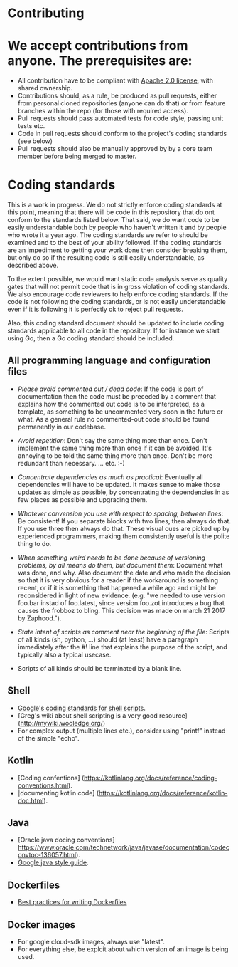 # Contributing

# We accept contributions from anyone.  The prerequisites are:

* All contribution have to be compliant with [Apache 2.0 license](https://www.apache.org/licenses/LICENSE-2.0), with shared ownership.
* Contributions should, as a rule,  be produced as pull requests, either from personal cloned repositories (anyone can do that) or from feature branches within the repo (for those with required access).
* Pull requests should pass automated tests for code style, passing unit tests etc.
* Code in pull requests should conform to the project's coding standards (see below)
* Pull requests should also be manually approved by by a core team member before being merged to master.


# Coding standards

This is a work in progress.  We do not strictly enforce coding
standards at this point, meaning that there will be code in this
repository that do ont conform to the standards listed below.  That
said, we do want code to be easily understandable both by people who
haven't written it and by people who wrote it a year ago.  The coding
standards we refer to should be examined and to the best of your
ability followed.  If the coding standards are an impediment to
getting your work done then consider breaking them, but only do so if
the resulting code is still easily understandable, as described above.

To the extent possible, we would want static code analysis serve as
quality gates that will not permit code that is in gross violation of
coding standards.  We also encourage code reviewers to help enforce
coding standards.  If the code is not following the coding standards,
or is not easily understandable even if it is following it is
perfectly ok to reject pull requests.

Also, this coding standard document should be updated to include
coding standards applicable to all code in the repository.  If for
instance we start using Go, then a Go coding standard should be
included.


## All programming language and configuration files

* _Please avoid  commented out / dead code_:   If the code is part of
  documentation then the code must be preceded
  by a comment that explains how the commented out code is to be
  interpreted, as a template, as something to be uncommented very soon
  in the future or what.   As a general rule no commented-out code
  should be found permanently in our codebase.

* _Avoid repetition_: Don't say the same thing more than once.  Don't
  implement the same thing more than once if it can be avoided.
  It's annoying to be told the same thing more than once.   Don't
  be more redundant than necessary.    ... etc. :-)

* _Concentrate dependencies as much as practical_: Eventually all
  dependencies will have to be updated.  It makes sense to make
  those updates as simple as possible, by concentrating the
  dependencies in as few places as possible and upgrading them.

* _Whatever convension you use with respect to spacing, between
  lines_: Be consistent!   If you separate blocks with two lines,
  then always do that.  If you use three then always do that.
  These visual cues are picked up by experienced programmers,
  making them consistently useful is the polite thing to do.

* _When something weird needs to be done because of versioning
  problems, by all means do them, but document them_: Document what
  was done, and why.  Also document the date and who made the decision
  so that it is very obvious for a reader if the workaround is
  something recent, or if it is something that happened a while ago
  and might be reconsidered in light of new evidence.  (e.g. "we
  needed to use version foo.bar instad of foo.latest, since version
  foo.zot introduces a bug that causes the frobboz to bling.  This
  decision was made on march 21 2017 by Zaphood.").

* _State intent of scripts as comment near the beginning of the file_:
  Scripts of all kinds (sh, python, ...)  should (at least) have a
  paragraph immediately after the #! line that explains the purpose of
  the script, and typically also a typical usecase.

* Scripts of all kinds should be terminated by a blank line.

## Shell

* [Google's coding standards for shell scripts](https://google.github.io/styleguide/shell.xml).
* [Greg's wiki about shell scripting is a very good resource] (http://mywiki.wooledge.org/)
* For complex output (multiple lines etc.), consider using "printf"
  instead of the simple "echo".

## Kotlin

* [Coding confentions] (https://kotlinlang.org/docs/reference/coding-conventions.html).
* |documenting kotlin code] (https://kotlinlang.org/docs/reference/kotlin-doc.html).

## Java

* [Oracle java docing conventions]  https://www.oracle.com/technetwork/java/javase/documentation/codeconvtoc-136057.html).
* [Google java style guide](https://google.github.io/styleguide/javaguide.html).

## Dockerfiles

* [Best practices for writing Dockerfiles](https://docs.docker.com/develop/develop-images/dockerfile_best-practices/)

## Docker images

* For google cloud-sdk images, always use "latest".
* For everything else, be explcit about which version of an image is being used.
